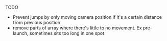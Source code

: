 TODO

* Prevent jumps by only moving camera position if it's a certain distance from previous position.
* remove parts of array where there's little to no movement. Ex pre-launch, sometimes sits too long in one spot
